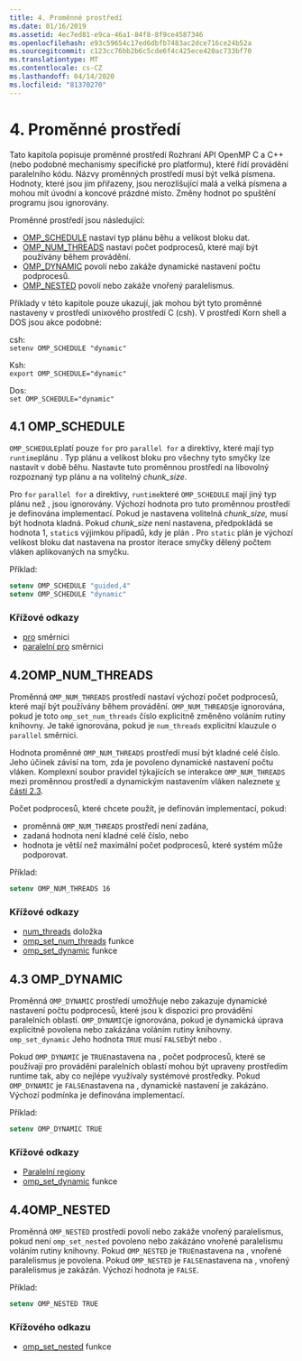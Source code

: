 ```yaml
---
title: 4. Proměnné prostředí
ms.date: 01/16/2019
ms.assetid: 4ec7ed81-e9ca-46a1-84f8-8f9ce4587346
ms.openlocfilehash: e93c59654c17ed6dbfb7483ac2dce716ce24b52a
ms.sourcegitcommit: c123cc76bb2b6c5cde6f4c425ece420ac733bf70
ms.translationtype: MT
ms.contentlocale: cs-CZ
ms.lasthandoff: 04/14/2020
ms.locfileid: "81370270"
---
```

# <a name="4-environment-variables"></a>4. Proměnné prostředí

Tato kapitola popisuje proměnné prostředí Rozhraní API OpenMP C a C++ (nebo podobné mechanismy specifické pro platformu), které řídí provádění paralelního kódu.  Názvy proměnných prostředí musí být velká písmena. Hodnoty, které jsou jim přiřazeny, jsou nerozlišující malá a velká písmena a mohou mít úvodní a koncové prázdné místo.  Změny hodnot po spuštění programu jsou ignorovány.

Proměnné prostředí jsou následující:

- [OMP_SCHEDULE](#41-omp_schedule) nastaví typ plánu běhu a velikost bloku dat.
- [OMP_NUM_THREADS](#42-omp_num_threads) nastaví počet podprocesů, které mají být používány během provádění.
- [OMP_DYNAMIC](#43-omp_dynamic) povolí nebo zakáže dynamické nastavení počtu podprocesů.
- [OMP_NESTED](#44-omp_nested) povolí nebo zakáže vnořený paralelismus.

Příklady v této kapitole pouze ukazují, jak mohou být tyto proměnné nastaveny v prostředí unixového prostředí C (csh). V prostředí Korn shell a DOS jsou akce podobné:

csh:  
`setenv OMP_SCHEDULE "dynamic"`

Ksh:  
`export OMP_SCHEDULE="dynamic"`

Dos:  
`set OMP_SCHEDULE="dynamic"`

## <a name="41-omp_schedule"></a><a name="41-omp_schedule"></a>4.1 OMP_SCHEDULE

`OMP_SCHEDULE`platí pouze `for` pro `parallel for` a direktivy, které mají typ `runtime`plánu . Typ plánu a velikost bloku pro všechny tyto smyčky lze nastavit v době běhu. Nastavte tuto proměnnou prostředí na libovolný rozpoznaný typ plánu a na volitelný *chunk_size*.

Pro `for` `parallel for` a direktivy, `runtime`které `OMP_SCHEDULE` mají jiný typ plánu než , jsou ignorovány. Výchozí hodnota pro tuto proměnnou prostředí je definována implementací. Pokud je nastavena volitelná *chunk_size,* musí být hodnota kladná. Pokud *chunk_size* není nastavena, předpokládá se hodnota 1, `static`s výjimkou případů, kdy je plán . Pro `static` plán je výchozí velikost bloku dat nastavena na prostor iterace smyčky dělený počtem vláken aplikovaných na smyčku.

Příklad:

```csh
setenv OMP_SCHEDULE "guided,4"
setenv OMP_SCHEDULE "dynamic"
```

### <a name="cross-references"></a>Křížové odkazy

- [pro](2-directives.md#241-for-construct) směrnici
- [paralelní pro](2-directives.md#251-parallel-for-construct) směrnici

## <a name="42-omp_num_threads"></a><a name="42-omp_num_threads"></a>4.2OMP_NUM_THREADS

Proměnná `OMP_NUM_THREADS` prostředí nastaví výchozí počet podprocesů, které mají být používány během provádění. `OMP_NUM_THREADS`je ignorována, pokud je toto `omp_set_num_threads` číslo explicitně změněno voláním rutiny knihovny. Je také ignorována, pokud je `num_threads` explicitní klauzule o `parallel` směrnici.

Hodnota proměnné `OMP_NUM_THREADS` prostředí musí být kladné celé číslo. Jeho účinek závisí na tom, zda je povoleno dynamické nastavení počtu vláken. Komplexní soubor pravidel týkajících se interakce `OMP_NUM_THREADS` mezi proměnnou prostředí a dynamickým nastavením vláken naleznete [v části 2.3](2-directives.md#23-parallel-construct).

Počet podprocesů, které chcete použít, je definován implementací, pokud:

- proměnná `OMP_NUM_THREADS` prostředí není zadána,
- zadaná hodnota není kladné celé číslo, nebo
- hodnota je větší než maximální počet podprocesů, které systém může podporovat.

Příklad:

```csh
setenv OMP_NUM_THREADS 16
```

### <a name="cross-references"></a>Křížové odkazy

- [num_threads](2-directives.md#23-parallel-construct) doložka
- [omp_set_num_threads](3-run-time-library-functions.md#311-omp_set_num_threads-function) funkce
- [omp_set_dynamic](3-run-time-library-functions.md#317-omp_set_dynamic-function) funkce

## <a name="43-omp_dynamic"></a><a name="43-omp_dynamic"></a>4.3 OMP_DYNAMIC

Proměnná `OMP_DYNAMIC` prostředí umožňuje nebo zakazuje dynamické nastavení počtu podprocesů, které jsou k dispozici pro provádění paralelních oblastí. `OMP_DYNAMIC`je ignorována, pokud je dynamická úprava explicitně povolena nebo zakázána voláním rutiny knihovny. `omp_set_dynamic` Jeho hodnota `TRUE` musí `FALSE`být nebo .

Pokud `OMP_DYNAMIC` je `TRUE`nastavena na , počet podprocesů, které se používají pro provádění paralelních oblastí mohou být upraveny prostředím runtime tak, aby co nejlépe využívaly systémové prostředky.  Pokud `OMP_DYNAMIC` je `FALSE`nastavena na , dynamické nastavení je zakázáno. Výchozí podmínka je definována implementací.

Příklad:

```csh
setenv OMP_DYNAMIC TRUE
```

### <a name="cross-references"></a>Křížové odkazy

- [Paralelní regiony](2-directives.md#23-parallel-construct)
- [omp_set_dynamic](3-run-time-library-functions.md#317-omp_set_dynamic-function) funkce

## <a name="44-omp_nested"></a><a name="44-omp_nested"></a>4.4OMP_NESTED

Proměnná `OMP_NESTED` prostředí povolí nebo zakáže vnořený paralelismus, pokud není `omp_set_nested` povoleno nebo zakázáno vnořené paralelismu voláním rutiny knihovny. Pokud `OMP_NESTED` je `TRUE`nastavena na , vnořené paralelismus je povolena. Pokud `OMP_NESTED` je `FALSE`nastavena na , vnořený paralelismus je zakázán. Výchozí hodnota je `FALSE`.

Příklad:

```csh
setenv OMP_NESTED TRUE
```

### <a name="cross-reference"></a>Křížového odkazu

- [omp_set_nested](3-run-time-library-functions.md#319-omp_set_nested-function) funkce
